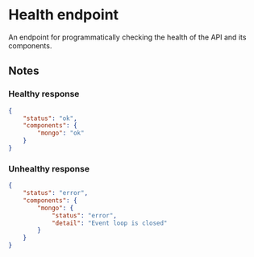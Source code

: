 # Health endpoint

An endpoint for programmatically checking the health of the API and its components.

## Notes

### Healthy response

```JSON
{
    "status": "ok",
    "components": {
        "mongo": "ok"
    }
}
```

### Unhealthy response

```JSON
{
    "status": "error",
    "components": {
        "mongo": {
            "status": "error",
            "detail": "Event loop is closed"
        }
    }
}
```
